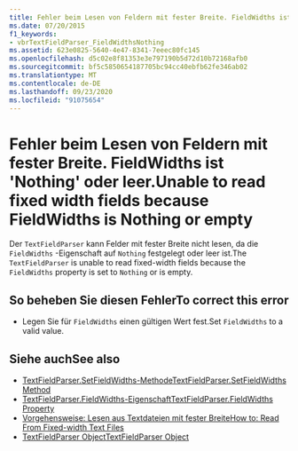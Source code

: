 ```yaml
---
title: Fehler beim Lesen von Feldern mit fester Breite. FieldWidths ist 'Nothing' oder leer.
ms.date: 07/20/2015
f1_keywords:
- vbrTextFieldParser_FieldWidthsNothing
ms.assetid: 623e0825-5640-4e47-8341-7eeec80fc145
ms.openlocfilehash: d5c02e8f81353e3e797190b5d72d10b72168afb0
ms.sourcegitcommit: bf5c5850654187705bc94cc40ebfb62fe346ab02
ms.translationtype: MT
ms.contentlocale: de-DE
ms.lasthandoff: 09/23/2020
ms.locfileid: "91075654"
---
```

# <a name="unable-to-read-fixed-width-fields-because-fieldwidths-is-nothing-or-empty"></a><span data-ttu-id="a944e-102">Fehler beim Lesen von Feldern mit fester Breite. FieldWidths ist 'Nothing' oder leer.</span><span class="sxs-lookup"><span data-stu-id="a944e-102">Unable to read fixed width fields because FieldWidths is Nothing or empty</span></span>

<span data-ttu-id="a944e-103">Der `TextFieldParser` kann Felder mit fester Breite nicht lesen, da die `FieldWidths` -Eigenschaft auf `Nothing` festgelegt oder leer ist.</span><span class="sxs-lookup"><span data-stu-id="a944e-103">The `TextFieldParser` is unable to read fixed-width fields because the `FieldWidths` property is set to `Nothing` or is empty.</span></span>  
  
## <a name="to-correct-this-error"></a><span data-ttu-id="a944e-104">So beheben Sie diesen Fehler</span><span class="sxs-lookup"><span data-stu-id="a944e-104">To correct this error</span></span>  
  
- <span data-ttu-id="a944e-105">Legen Sie für `FieldWidths` einen gültigen Wert fest.</span><span class="sxs-lookup"><span data-stu-id="a944e-105">Set `FieldWidths` to a valid value.</span></span>  
  
## <a name="see-also"></a><span data-ttu-id="a944e-106">Siehe auch</span><span class="sxs-lookup"><span data-stu-id="a944e-106">See also</span></span>

- [<span data-ttu-id="a944e-107">TextFieldParser.SetFieldWidths-Methode</span><span class="sxs-lookup"><span data-stu-id="a944e-107">TextFieldParser.SetFieldWidths Method</span></span>](xref:Microsoft.VisualBasic.FileIO.TextFieldParser.SetFieldWidths%2A)
- [<span data-ttu-id="a944e-108">TextFieldParser.FieldWidths-Eigenschaft</span><span class="sxs-lookup"><span data-stu-id="a944e-108">TextFieldParser.FieldWidths Property</span></span>](xref:Microsoft.VisualBasic.FileIO.TextFieldParser.FieldWidths%2A)
- [<span data-ttu-id="a944e-109">Vorgehensweise: Lesen aus Textdateien mit fester Breite</span><span class="sxs-lookup"><span data-stu-id="a944e-109">How to: Read From Fixed-width Text Files</span></span>](../developing-apps/programming/drives-directories-files/how-to-read-from-fixed-width-text-files.md)
- [<span data-ttu-id="a944e-110">TextFieldParser Object</span><span class="sxs-lookup"><span data-stu-id="a944e-110">TextFieldParser Object</span></span>](../language-reference/objects/textfieldparser-object.md)
